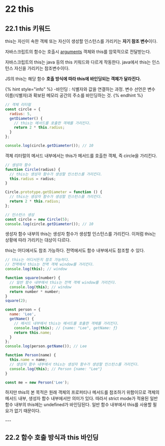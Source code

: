 # 22 this

## 22.1 this 키워드

this는 자신이 속한 객체 또는 자신이 생성할 인스턴스를 가리키는 **자기 참조 변수**이다.

자바스크립트의 함수는 호출시 [arguments](18.md#18.2.1-arguments) 객체와 this를 암묵적으로 전달받는다.&#x20;

자바스크립트의 this는 java 등의 this 키워드와 다르게 작동한다. java에서 this는 인스턴스 자신을 가리키는 참조변수이다.&#x20;

JS의 this는 해당 함수 **호출 방식에 따라 this에 바인딩되는 객체가 달라진다.**

{% hint style="info" %}
\-바인딩 : 식별자와 값을 연결하는 과정. 변수 선언은 변수 이름(식별자)과 확보된 메모리 공간의 주소를 바인딩하는 것.&#x20;
{% endhint %}

```javascript
// 객체 리터럴
const circle = {
  radius: 5,
  getDiameter() {
    // this는 메서드를 호출한 객체를 가리킨다.
    return 2 * this.radius;
  }
};

console.log(circle.getDiameter()); // 10
```

객체 리터럴의 메서드 내부에서는 this가 메서드를 호출한 객체, 즉 circle을 가리킨다.

```javascript
// 생성자 함수
function Circle(radius) {
  // this는 생성자 함수가 생성할 인스턴스를 가리킨다.
  this.radius = radius;
}

Circle.prototype.getDiameter = function () {
  // this는 생성자 함수가 생성할 인스턴스를 가리킨다.
  return 2 * this.radius;
};

// 인스턴스 생성
const circle = new Circle(5);
console.log(circle.getDiameter()); // 10
```

&#x20;생성자 함수 내부의 this는 생성자 함수가 생성할 인스턴스를 가리킨다. 이처럼 this는 상황에 따라 가리키는 대상이 다르다.&#x20;



this는 어디에서도 참조 가능하다. 전역에서도 함수 내부에서도 참조할 수 있다.&#x20;

```javascript
// this는 어디서든지 참조 가능하다.
// 전역에서 this는 전역 객체 window를 가리킨다.
console.log(this); // window

function square(number) {
  // 일반 함수 내부에서 this는 전역 객체 window를 가리킨다.
  console.log(this); // window
  return number * number;
}
square(2);

const person = {
  name: 'Lee',
  getName() {
    // 메서드 내부에서 this는 메서드를 호출한 객체를 가리킨다.
    console.log(this); // {name: "Lee", getName: ƒ}
    return this.name;
  }
};
console.log(person.getName()); // Lee

function Person(name) {
  this.name = name;
  // 생성자 함수 내부에서 this는 생성자 함수가 생성할 인스턴스를 가리킨다.
  console.log(this); // Person {name: "Lee"}
}

const me = new Person('Lee');
```

하지만 this의 본 목적은 원래 객체의 프로퍼티나 메서드를 참조하기 위함이므로 객체의 메서드 내부, 생성자 함수 내부에서만 의미가 있다. 따라서 strict mode가 적용된 일반 함수 내부의 this에는 undefined가 바인딩된다. 일반 함수 내부에서 this를 사용할 필요가 없기 때문이다. &#x20;

\---&#x20;



## 22.2 함수 호출 방식과 this 바인딩









